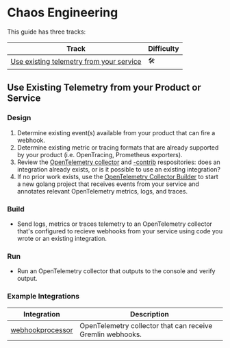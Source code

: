 # Chaos Engineering

This guide has three tracks:

| Track | Difficulty |
| ----- | ----- |
| [Use existing telemetry from your service](#) | 🛠 |

## Use Existing Telemetry from your Product or Service

### Design

1. Determine existing event(s) available from your product that can fire a webhook.
2. Determine existing metric or tracing formats that are already supported by your product (i.e. OpenTracing, Prometheus exporters).
3. Review the [OpenTelemetry collector](https://github.com/open-telemetry/opentelemetry-collector) and [-contrib](https://github.com/open-telemetry/opentelemetry-collector-contrib) respositories: does an integration already exists, or is it possible to use an existing integration?
4. If no prior work exists, use the [OpenTelemetry Collector Builder](https://github.com/open-telemetry/opentelemetry-collector-builder) to start a new golang project that receives events from your service and annotates relevant OpenTelemetry metrics, logs, and traces.

### Build

* Send logs, metrics or traces telemetry to an OpenTelemetry collector that's configured to recieve webhooks from your service using code you wrote or an existing integration.

### Run

* Run an OpenTelemetry collector that outputs to the console and verify output.

### Example Integrations

| Integration | Description |
| --- | --- |
| [webhookprocessor](../../collector) | OpenTelemetry collector that can receive Gremlin webhooks. |
